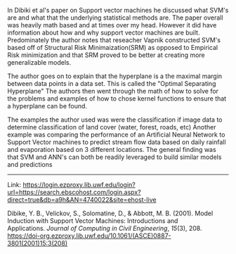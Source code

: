 
In Dibiki et al's paper on Support vector machines he discussed what SVM's are and what that the underlying statistical methods are. The paper overall was heavily math based and at times over my head. However it did have information about how and why support vector machines are built. Predominately the author notes that reseacher Vapnik constructed SVM's based off of Structural Risk Minimaization(SRM) as opposed to Empirical Risk minimization and that SRM proved to be better at creating more generalizable models.

The author goes on to explain that the hyperplane is a the maximal margin between data points in a data set. This is called the "Optimal Separating Hyperplane" The authors then went through the math of how to solve for the problems and examples of how to chose kernel functions to ensure that a hyperplane can be found. 

The examples the author used was were the classification if image data to determine classification of land cover (water, forest, roads, etc) Another example was comparing the performance of an Artificial Neural Network to Support Vector machines to predict stream flow data based on daily rainfall and evaporation based on 3 different locations. The general finding was that SVM and ANN's can both be readily leveraged to build similar models and predictions


---
Link: https://login.ezproxy.lib.uwf.edu/login?url=https://search.ebscohost.com/login.aspx?direct=true&db=a9h&AN=4740022&site=ehost-live

Dibike, Y. B., Velickov, S., Solomatine, D., & Abbott, M. B. (2001). Model Induction with Support Vector Machines: Introductions and Applications. _Journal of Computing in Civil Engineering_, _15_(3), 208. https://doi-org.ezproxy.lib.uwf.edu/10.1061/(ASCE)0887-3801(2001)15:3(208)

